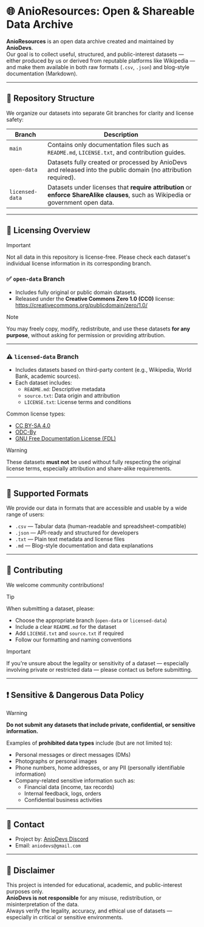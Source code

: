 # 🌐 AnioResources: Open & Shareable Data Archive

**AnioResources** is an open data archive created and maintained by **AnioDevs**.  
Our goal is to collect useful, structured, and public-interest datasets — either produced by us or derived from reputable platforms like Wikipedia — and make them available in both raw formats (`.csv`, `.json`) and blog-style documentation (Markdown).

---

## 📁 Repository Structure

We organize our datasets into separate Git branches for clarity and license safety:

| Branch | Description |
|--------|-------------|
| `main` | Contains only documentation files such as `README.md`, `LICENSE.txt`, and contribution guides. |
| `open-data` | Datasets fully created or processed by AnioDevs and released into the public domain (no attribution required). |
| `licensed-data` | Datasets under licenses that **require attribution** or **enforce ShareAlike clauses**, such as Wikipedia or government open data. |

---

## 📌 Licensing Overview

> [!IMPORTANT]
> Not all data in this repository is license-free. Please check each dataset's individual license information in its corresponding branch.

### ✅ `open-data` Branch

- Includes fully original or public domain datasets.
- Released under the **Creative Commons Zero 1.0 (CC0)** license:  
  https://creativecommons.org/publicdomain/zero/1.0/

> [!NOTE]
> You may freely copy, modify, redistribute, and use these datasets **for any purpose**, without asking for permission or providing attribution.

---

### ⚠️ `licensed-data` Branch

- Includes datasets based on third-party content (e.g., Wikipedia, World Bank, academic sources).
- Each dataset includes:
  - `README.md`: Descriptive metadata
  - `source.txt`: Data origin and attribution
  - `LICENSE.txt`: License terms and conditions

Common license types:
- [CC BY-SA 4.0](https://creativecommons.org/licenses/by-sa/4.0/)
- [ODC-By](https://opendatacommons.org/licenses/by/)
- [GNU Free Documentation License (FDL)](https://www.gnu.org/licenses/fdl-1.3.html)

> [!WARNING]
> These datasets **must not** be used without fully respecting the original license terms, especially attribution and share-alike requirements.

---

## 💾 Supported Formats

We provide our data in formats that are accessible and usable by a wide range of users:

- `.csv` — Tabular data (human-readable and spreadsheet-compatible)
- `.json` — API-ready and structured for developers
- `.txt` — Plain text metadata and license files
- `.md` — Blog-style documentation and data explanations

---

## 🤝 Contributing

We welcome community contributions!

> [!TIP]
> When submitting a dataset, please:
> - Choose the appropriate branch (`open-data` or `licensed-data`)
> - Include a clear `README.md` for the dataset
> - Add `LICENSE.txt` and `source.txt` if required
> - Follow our formatting and naming conventions

> [!IMPORTANT]
> If you're unsure about the legality or sensitivity of a dataset — especially involving private or restricted data — please contact us before submitting.

---

## ❗️ Sensitive & Dangerous Data Policy

> [!WARNING]
> **Do not submit any datasets that include private, confidential, or sensitive information.**

Examples of **prohibited data types** include (but are not limited to):

- Personal messages or direct messages (DMs)
- Photographs or personal images
- Phone numbers, home addresses, or any PII (personally identifiable information)
- Company-related sensitive information such as:
  - Financial data (income, tax records)
  - Internal feedback, logs, orders
  - Confidential business activities

---

## 👥 Contact

- Project by: [AnioDevs Discord](https://discord.gg/gvZWuzTNvX)
- Email: `aniodevs@gmail.com`

---

## 📄 Disclaimer

This project is intended for educational, academic, and public-interest purposes only.  
**AnioDevs is not responsible** for any misuse, redistribution, or misinterpretation of the data.  
Always verify the legality, accuracy, and ethical use of datasets — especially in critical or sensitive environments.
